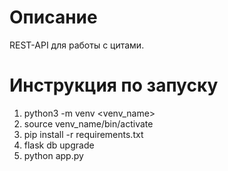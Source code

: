 # Описание

REST-API для работы с цитами.

# Инструкция по запуску

1. python3 -m venv <venv_name>
2. source venv_name/bin/activate
3. pip install -r requirements.txt
4. flask db upgrade
5. python app.py
